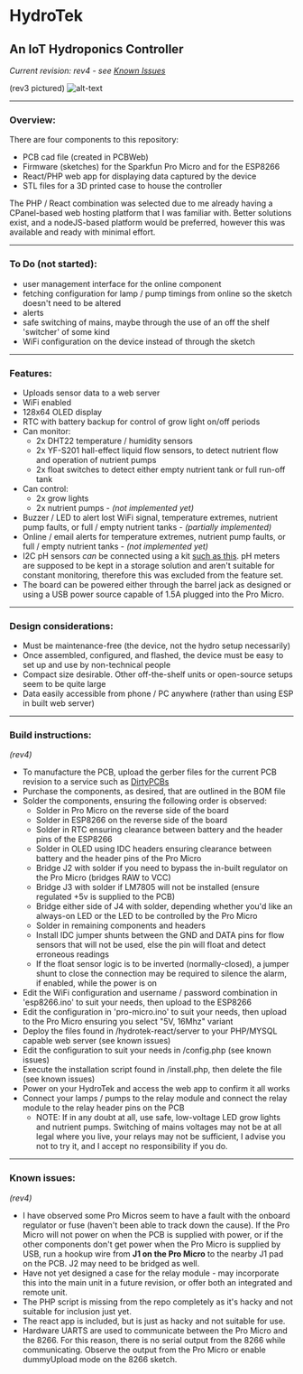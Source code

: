 # HydroTek
## An IoT Hydroponics Controller

*Current revision: rev4 - see [Known Issues](#known-issues)*

(rev3 pictured)
![alt-text](https://i.imgur.com/i79Ttwah.jpg "Image")

---

### Overview:

There are four components to this repository:
* PCB cad file (created in PCBWeb)
* Firmware (sketches) for the Sparkfun Pro Micro and for the ESP8266
* React/PHP web app for displaying data captured by the device
* STL files for a 3D printed case to house the controller

The PHP / React combination was selected due to me already having a CPanel-based web hosting platform that I was familiar with. Better solutions exist, and a nodeJS-based platform would be preferred, however this was available and ready with minimal effort.

---

### To Do (not started):

* user management interface for the online component
* fetching configuration for lamp / pump timings from online so the sketch doesn't need to be altered
* alerts
* safe switching of mains, maybe through the use of an off the shelf 'switcher' of some kind
* WiFi configuration on the device instead of through the sketch

---

### Features:

* Uploads sensor data to a web server
* WiFi enabled
* 128x64 OLED display
* RTC with battery backup for control of grow light on/off periods
* Can monitor:
  * 2x DHT22 temperature / humidity sensors
  * 2x YF-S201 hall-effect liquid flow sensors, to detect nutrient flow and operation of nutrient pumps
  * 2x float switches to detect either empty nutrient tank or full run-off tank
* Can control:
  * 2x grow lights
  * 2x nutrient pumps - *(not implemented yet)*
* Buzzer / LED to alert lost WiFi signal, temperature extremes, nutrient pump faults, or full / empty nutrient tanks - *(partially implemented)*
* Online / email alerts for temperature extremes, nutrient pump faults, or full / empty nutrient tanks - *(not implemented yet)*
* I2C pH sensors *can* be connected using a kit [such as this](https://www.sparkfun.com/products/10972). pH meters are supposed to be kept in a storage solution and aren't suitable for constant monitoring, therefore this was excluded from the feature set.
* The board can be powered either through the barrel jack as designed or using a USB power source capable of 1.5A plugged into the Pro Micro.

---

### Design considerations:

* Must be maintenance-free (the device, not the hydro setup necessarily)
* Once assembled, configured, and flashed, the device must be easy to set up and use by non-technical people
* Compact size desirable. Other off-the-shelf units or open-source setups seem to be quite large
* Data easily accessible from phone / PC anywhere (rather than using ESP in built web server)

---

### Build instructions:
*(rev4)*

* To manufacture the PCB, upload the gerber files for the current PCB revision to a service such as [DirtyPCBs](http://dirtypcbs.com/store/pcbs)
* Purchase the components, as desired, that are outlined in the BOM file
* Solder the components, ensuring the following order is observed:
  * Solder in Pro Micro on the reverse side of the board
  * Solder in ESP8266 on the reverse side of the board
  * Solder in RTC ensuring clearance between battery and the header pins of the ESP8266
  * Solder in OLED using IDC headers ensuring clearance between battery and the header pins of the Pro Micro
  * Bridge J2 with solder if you need to bypass the in-built regulator on the Pro Micro (bridges RAW to VCC)
  * Bridge J3 with solder if LM7805 will not be installed (ensure regulated +5v is supplied to the PCB)
  * Bridge either side of J4 with solder, depending whether you'd like an always-on LED or the LED to be controlled by the Pro Micro
  * Solder in remaining components and headers
  * Install IDC jumper shunts between the GND and DATA pins for flow sensors that will not be used, else the pin will float and detect erroneous readings
  * If the float sensor logic is to be inverted (normally-closed), a jumper shunt to close the connection may be required to silence the alarm, if enabled, while the power is on 
* Edit the WiFi configuration and username / password combination in 'esp8266.ino' to suit your needs, then upload to the ESP8266
* Edit the configuration in 'pro-micro.ino' to suit your needs, then upload to the Pro Micro ensuring you select "5V, 16Mhz" variant
* Deploy the files found in /hydrotek-react/server to your PHP/MYSQL capable web server (see known issues)
* Edit the configuration to suit your needs in /config.php (see known issues)
* Execute the installation script found in /install.php, then delete the file (see known issues)
* Power on your HydroTek and access the web app to confirm it all works
* Connect your lamps / pumps to the relay module and connect the relay module to the relay header pins on the PCB
  * NOTE: If in any doubt at all, use safe, low-voltage LED grow lights and nutrient pumps. Switching of mains voltages may not be at all legal where you live, your relays may not be sufficient, I advise you not to try it, and I accept no responsibility if you do.

---

### Known issues:
*(rev4)*

* I have observed some Pro Micros seem to have a fault with the onboard regulator or fuse (haven't been able to track down the cause). If the Pro Micro will not power on when the PCB is supplied with power, or if the other components don't get power when the Pro Micro is supplied by USB, run a hookup wire from **J1 on the Pro Micro** to the nearby J1 pad on the PCB. J2 may need to be bridged as well.
* Have not yet designed a case for the relay module - may incorporate this into the main unit in a future revision, or offer both an integrated and remote unit.
* The PHP script is missing from the repo completely as it's hacky and not suitable for inclusion just yet.
* The react app is included, but is just as hacky and not suitable for use.
* Hardware UARTS are used to communicate between the Pro Micro and the 8266. For this reason, there is no serial output from the 8266 while communicating. Observe the output from the Pro Micro or enable dummyUpload mode on the 8266 sketch.


